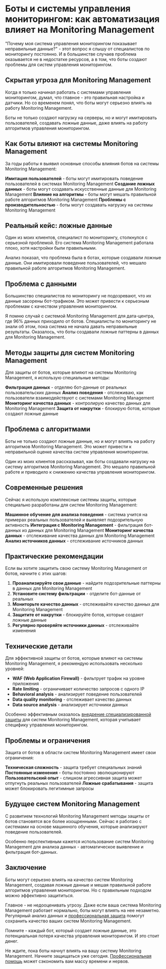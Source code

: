 ﻿# Боты и системы управления мониторингом: как автоматизация влияет на Monitoring Management

"Почему моя система управления мониторингом показывает неправильные данные?" - этот вопрос я слышу от специалистов по мониторингу постоянно. И в большинстве случаев проблема оказывается не в недостатке ресурсов, а в том, что боты создают проблемы для систем управления мониторингом.

## Скрытая угроза для Monitoring Management

Когда я только начинал работать с системами управления мониторингом, думал, что главное - это правильная настройка и датчики. Но со временем понял, что боты могут серьезно влиять на работу Monitoring Management.

Боты не только создают нагрузку на серверы, но и могут имитировать пользователей, создавать ложные данные, даже влиять на работу алгоритмов управления мониторингом.

## Как боты влияют на системы Monitoring Management

За годы работы я выявил основные способы влияния ботов на системы Monitoring Management:

**Имитация пользователей** - боты могут имитировать поведение пользователей в системах Monitoring Management
**Создание ложных данных** - боты могут создавать искусственные данные для Monitoring Management
**Влияние на алгоритмы** - боты могут мешать правильной работе алгоритмов Monitoring Management
**Проблемы с производительностью** - боты могут создавать нагрузку на системы Monitoring Management

## Реальный кейс: ложные данные

Один из моих клиентов, специалист по мониторингу, столкнулся с серьезной проблемой. Его система Monitoring Management работала плохо, хотя настройки были правильными.

Анализ показал, что проблема была в ботах, которые создавали ложные данные. Они имитировали поведение пользователей, что мешало правильной работе алгоритмов Monitoring Management.

## Проблема с данными

Большинство специалистов по мониторингу не подозревают, что их данные засорены бот-трафиком. Это может привести к серьезным проблемам с качеством управления мониторингом.

Я помню случай с системой Monitoring Management для дата-центра, где 96% данных приходило от ботов. Специалисты по мониторингу не знали об этом, пока система не начала давать неправильные результаты. Оказалось, что боты создавали ложные паттерны в данных для Monitoring Management.

## Методы защиты для систем Monitoring Management

Для защиты от ботов, которые влияют на системы Monitoring Management, я использую специальные методы:

**Фильтрация данных** - отделяю бот-данные от реальных пользовательских данных
**Анализ поведения** - отслеживаю, как пользователи взаимодействуют с системами Monitoring Management
**Мониторинг качества данных** - контролирую качество данных для Monitoring Management
**Защита от накрутки** - блокирую ботов, которые создают ложные данные

## Проблема с алгоритмами

Боты не только создают ложные данные, но и могут влиять на работу алгоритмов Monitoring Management. Это может привести к неправильной оценке качества систем управления мониторингом.

Один из моих клиентов рассказывал, как боты создавали нагрузку на систему алгоритмов Monitoring Management. Это мешало правильной работе и приводило к снижению качества управления мониторингом.

## Современные решения

Сейчас я использую комплексные системы защиты, которые специально разработаны для систем Monitoring Management:

**Машинное обучение для анализа поведения** - система учится на примерах реальных пользователей и выявляет подозрительную активность
**Интеграция с Monitoring Management** - фильтрация бот-данных из данных для Monitoring Management
**Мониторинг качества данных** - отслеживание качества данных для Monitoring Management
**Анализ источников данных** - отслеживание источников данных

## Практические рекомендации

Если вы хотите защитить свою систему Monitoring Management от ботов, начните с этих шагов:

1. **Проанализируйте свои данные** - найдите подозрительные паттерны в данных для Monitoring Management
2. **Установите систему фильтрации** - отделите бот-данные от реальных
3. **Мониторьте качество данных** - отслеживайте качество данных для Monitoring Management
4. **Защитите от накрутки** - блокируйте ботов, которые создают ложные данные
5. **Регулярно проверяйте источники данных** - отслеживайте изменения

## Технические детали

Для эффективной защиты от ботов, которые влияют на системы Monitoring Management, я рекомендую использовать несколько уровней:

- **WAF (Web Application Firewall)** - фильтрует трафик на уровне приложения
- **Rate limiting** - ограничивает количество запросов с одного IP
- **Behavioral analysis** - анализирует поведение пользователей
- **Data quality monitoring** - отслеживает качество данных
- **Data source analysis** - анализирует источники данных

Особенно эффективным оказалось [внедрение специализированной защиты](https://progaem.com/ustanovka-antibota-usluga-po-zashhite-ot-botov-vashih-sajtov-na-razlichnyh-cms-sistemah.html) для систем Monitoring Management, которая учитывает специфику управления мониторингом.

## Проблемы и ограничения

Защита от ботов в области систем Monitoring Management имеет свои ограничения:

**Техническая сложность** - защита требует специальных знаний
**Постоянные изменения** - боты постоянно эволюционируют
**Пользовательский опыт** - слишком агрессивная защита может отпугнуть реальных пользователей
**Ложные срабатывания** - защита может блокировать легитимные запросы

## Будущее систем Monitoring Management

С развитием технологий Monitoring Management методы защиты от ботов становятся все более изощренными. Сейчас я работаю с системами на основе машинного обучения, которые анализируют поведение пользователей.

Особенно перспективным кажется использование систем Monitoring Management для анализа данных - автоматическое выявление и фильтрация бот-данных.

## Заключение

Боты могут серьезно влиять на качество систем Monitoring Management, создавая ложные данные и мешая правильной работе алгоритмов управления мониторингом. Но с правильным подходом можно эффективно защититься.

Главное - не недооценивать угрозу. Даже если ваша система Monitoring Management работает нормально, боты могут влиять на нее незаметно. Регулярный анализ данных и [профессиональная защита](https://progaem.com/ustanovka-antibota-usluga-po-zashhite-ot-botov-vashih-sajtov-na-razlichnyh-cms-sistemah.html) помогут сохранить качество ваших систем Monitoring Management.

Помните - каждый бот, который создает ложные данные, это потенциальная потеря качества управления мониторингом. И это стоит денег.

Не ждите, пока боты начнут влиять на вашу систему Monitoring Management. Начните защищаться уже сегодня. [Профессиональная помощь](https://progaem.com/ustanovka-antibota-usluga-po-zashhite-ot-botov-vashih-sajtov-na-razlichnyh-cms-sistemah.html) может сэкономить вам массу времени и нервов.
